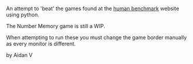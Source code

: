 An attempt to 'beat' the games found at the [human benchmark](https://humanbenchmark.com/) website using python.

The Number Memory game is still a WIP.

When attempting to run these you must change the game border manually as every monitor is different.

by Aidan V
